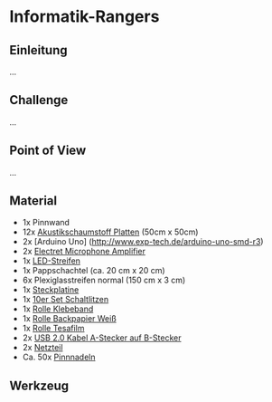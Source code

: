 # Informatik-Rangers

## Einleitung
...

## Challenge
...

## Point of View
...

## Material
- 1x Pinnwand
- 12x [Akustikschaumstoff Platten](https://www.amazon.de/Noppenschaumstoff-Akustik-Schaumstoff-Akustikschaumstoff-D%C3%A4mmung/dp/B004JVY8A4/ref=sr_1_2) (50cm x 50cm)
- 2x [Arduino Uno] (http://www.exp-tech.de/arduino-uno-smd-r3)
- 2x [Electret Microphone Amplifier](http://www.exp-tech.de/adafruit-electret-microphone-amplifier-max4466-with-adjustable-gain)
- 1x [LED-Streifen](http://www.exp-tech.de/adafruit-neopixel-digital-rgb-led-weatherproof-strip-60-led-4m-white)
- 1x Pappschachtel (ca. 20 cm x 20 cm)
- 6x Plexiglasstreifen normal (150 cm x 3 cm)
- 1x [Steckplatine](https://www.amazon.de/Neuftech-Breadboard-Steckbrett-Experimentierboard-Steckplatine/dp/B00PIMRREC/ref=sr_1_4)
- 1x [10er Set Schaltlitzen](https://www.amazon.de/Original-Donau-Kupfer-Litzen-Germany/dp/B01BI1G88C/ref=sr_1_1)
- 1x [Rolle Klebeband](https://www.amazon.de/Klebeband-Gewebeband-Panzerband-Panzertape-schwarz/dp/B00BZ5EXO8/ref=sr_1_15)
- 1x [Rolle Backpapier Weiß](https://www.amazon.de/Ibili-200730-Backpapier-10-m-x-30-cm/dp/B00717TA56/ref=sr_1_1)
- 1x [Rolle Tesafilm](https://www.amazon.de/tesa-Klebebandabroller-Kompakter-Tischabroller-Anti-Rutsch-Technologie/dp/B00EEAIPVS/ref=sr_1_4)
- 2x [USB 2.0 Kabel A-Stecker auf B-Stecker](https://www.amazon.de/AmazonBasics-USB-2-0-Druckerkabel-Stecker-B-Stecker/dp/B00NH13DV2/ref=sr_1_1)
- 2x [Netzteil](https://www.amazon.de/Goobay-NTS-1000-MW-Schaltnetzteil/dp/B002E4WNWI/ref=sr_1_19)
- Ca. 50x [Pinnnadeln](https://www.amazon.de/Outus-Karte-Nagel-Pinnadeln-Plastik/dp/B01LX88MBN/ref=sr_1_1)

## Werkzeug

